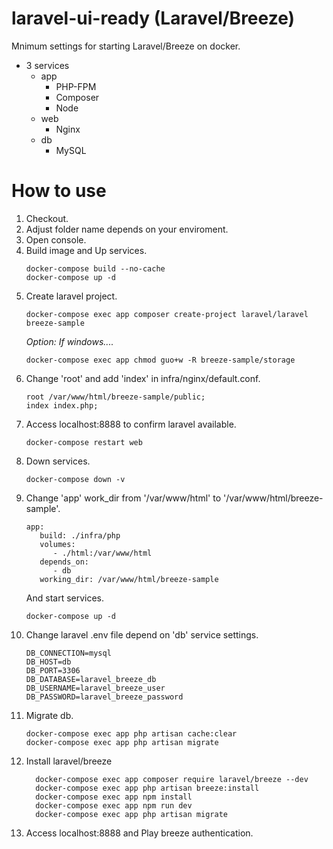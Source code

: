 # laravel-ui-ready (Laravel/Breeze)
Mnimum settings for starting Laravel/Breeze on docker.
+ 3 services
   + app
      + PHP-FPM    
      + Composer
      + Node
   + web
      + Nginx
   + db
      + MySQL

# How to use
1. Checkout. 
2. Adjust folder name depends on your enviroment.
3. Open console.
4. Build image and Up services.
   ```command:title
   docker-compose build --no-cache
   docker-compose up -d
   ```
5. Create laravel project.
   ```command:title
   docker-compose exec app composer create-project laravel/laravel breeze-sample
   ```
   *Option: If windows....*
   ```command:title
   docker-compose exec app chmod guo+w -R breeze-sample/storage
   ```
6. Change 'root' and add 'index' in infra/nginx/default.conf.
   ```default.conf:title
   root /var/www/html/breeze-sample/public;
   index index.php;
   ```
7. Access localhost:8888 to confirm laravel available.
   ```command:title
   docker-compose restart web
   ```
8. Down services.
   ```command:title
   docker-compose down -v
   ```
9. Change 'app' work_dir from '/var/www/html' to '/var/www/html/breeze-sample'.
   ```docker-compose.yml:title
   app:
      build: ./infra/php
      volumes: 
         - ./html:/var/www/html
      depends_on: 
         - db
      working_dir: /var/www/html/breeze-sample
   ```
   And start services.
   ```command:title
   docker-compose up -d
   ```
10. Change laravel .env file depend on 'db' service settings.
    ```.env:title
    DB_CONNECTION=mysql
    DB_HOST=db
    DB_PORT=3306
    DB_DATABASE=laravel_breeze_db
    DB_USERNAME=laravel_breeze_user
    DB_PASSWORD=laravel_breeze_password
    ```
11. Migrate db.
    ```command:title
    docker-compose exec app php artisan cache:clear
    docker-compose exec app php artisan migrate
    ```
12. Install laravel/breeze
    ```command:title
      docker-compose exec app composer require laravel/breeze --dev
      docker-compose exec app php artisan breeze:install
      docker-compose exec app npm install
      docker-compose exec app npm run dev
      docker-compose exec app php artisan migrate
    ```
13. Access localhost:8888 and Play breeze authentication.